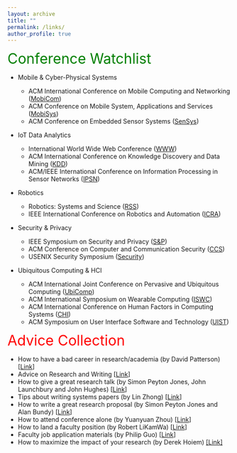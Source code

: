 ```yaml
---
layout: archive
title: ""
permalink: /links/
author_profile: true
---
```


<font size="6" color="green"> Conference Watchlist </font>

- Mobile & Cyber-Physical Systems
	- ACM International Conference on Mobile Computing and Networking ([MobiCom](http://portal.core.edu.au/conf-ranks/27/))
	- ACM Conference on Mobile System, Applications and Services ([MobiSys](http://portal.core.edu.au/conf-ranks/45/))
	- ACM Conference on Embedded Sensor Systems ([SenSys](http://portal.core.edu.au/conf-ranks/15/))

- IoT Data Analytics
	- International World Wide Web Conference ([WWW](http://portal.core.edu.au/conf-ranks/1548/))
	- ACM International Conference on Knowledge Discovery and Data Mining ([KDD](http://portal.core.edu.au/conf-ranks/26/))
	- ACM/IEEE International Conference on Information Processing in Sensor Networks ([IPSN](http://portal.core.edu.au/conf-ranks/823/))

- Robotics
	- Robotics: Systems and Science ([RSS](http://portal.core.edu.au/conf-ranks/1709/))
	- IEEE International Conference on Robotics and Automation ([ICRA](http://portal.core.edu.au/conf-ranks/2051/))
	
- Security & Privacy
	- IEEE Symposium on Security and Privacy ([S&P](http://portal.core.edu.au/conf-ranks/750/))
	- ACM Conference on Computer and Communication Security ([CCS](http://portal.core.edu.au/conf-ranks/12/))
	- USENIX Security Symposium ([Security](http://portal.core.edu.au/conf-ranks/1841/))

- Ubiquitous Computing & HCI
	- ACM International Joint Conference on Pervasive and Ubiquitous Computing ([UbiComp](http://portal.core.edu.au/conf-ranks/1825/))
	- ACM International Symposium on Wearable Computing ([ISWC](http://portal.core.edu.au/conf-ranks/708/))
	- ACM International Conference on Human Factors in Computing Systems ([CHI](http://portal.core.edu.au/conf-ranks/1053/))
	- ACM Symposium on User Interface Software and Technology ([UIST](http://portal.core.edu.au/conf-ranks/66/))


<font size="6" color="red"> Advice Collection </font>

 - How to have a bad career in research/academia (by David Patterson) [[Link](https://www.youtube.com/watch?v=Rn1w4MRHIhc)]
 - Advice on Research and Writing [[Link](http://www.cs.cmu.edu/afs/cs.cmu.edu/user/mleone/web/how-to.html)]
 - How to give a great research talk (by Simon Peyton Jones, John Launchbury and John Hughes) [[Link](https://www.microsoft.com/en-us/research/academic-program/give-great-research-talk/)]
 - Tips about writing systems papers (by Lin Zhong) [[Link](https://www.ruf.rice.edu/~mobile/writing.html)]
 - How to write a great research proposal (by Simon Peyton Jones and Alan Bundy) [[Link](https://www.microsoft.com/en-us/research/academic-program/how-to-write-a-great-research-proposal/)]
 - How to attend conference alone (by Yuanyuan Zhou) [[Link](https://whova.com/blog/7-tips-for-attending-a-conference-alone-and-having-a-good-time-blog/)]
 - How to land a faculty position (by Robert LiKamWa) [[Link](http://roblkw.com/papers/landing_a_faculty_position-roblkw.pdf)]
 - Faculty job application materials (by Philip Guo) [[Link](http://pgbovine.net/faculty-job-application-materials.htm)]
 - How to maximize the impact of your research (by Derek Hoiem) [[Link]](https://medium.com/vision-of-seeing/how-to-maximize-the-impact-of-your-research-f431d3c67e8d)


